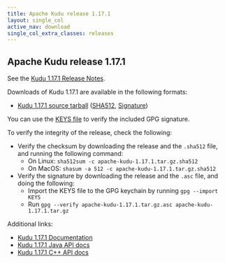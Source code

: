 ```yaml
---
title: Apache Kudu release 1.17.1
layout: single_col
active_nav: download
single_col_extra_classes: releases
---
```


<!--

Licensed to the Apache Software Foundation (ASF) under one
or more contributor license agreements.  See the NOTICE file
distributed with this work for additional information
regarding copyright ownership.  The ASF licenses this file
to you under the Apache License, Version 2.0 (the
"License"); you may not use this file except in compliance
with the License.  You may obtain a copy of the License at

  http://www.apache.org/licenses/LICENSE-2.0

Unless required by applicable law or agreed to in writing,
software distributed under the License is distributed on an
"AS IS" BASIS, WITHOUT WARRANTIES OR CONDITIONS OF ANY
KIND, either express or implied.  See the License for the
specific language governing permissions and limitations
under the License.

-->

## Apache Kudu release 1.17.1

See the [Kudu 1.17.1 Release Notes](docs/release_notes.html).

Downloads of Kudu 1.17.1 are available in the following formats:

* [Kudu 1.17.1 source tarball](http://www.apache.org/dyn/closer.cgi?path=kudu/1.17.1/apache-kudu-1.17.1.tar.gz)
  ([SHA512](https://www.apache.org/dist/kudu/1.17.1/apache-kudu-1.17.1.tar.gz.sha512),
  [Signature](https://www.apache.org/dist/kudu/1.17.1/apache-kudu-1.17.1.tar.gz.asc))

You can use the [KEYS file](https://www.apache.org/dist/kudu/KEYS) to verify the included GPG signature.

To verify the integrity of the release, check the following:

* Verify the checksum by downloading the release and the `.sha512` file, and
  running the following command:
    * On Linux: `sha512sum -c apache-kudu-1.17.1.tar.gz.sha512`
    * On MacOS: `shasum -a 512 -c apache-kudu-1.17.1.tar.gz.sha512`
* Verify the signature by downloading the release and the `.asc` file, and
  doing the following:
    * Import the KEYS file to the GPG keychain by running `gpg --import KEYS`
    * Run `gpg --verify apache-kudu-1.17.1.tar.gz.asc apache-kudu-1.17.1.tar.gz`

Additional links:

* [Kudu 1.17.1 Documentation](docs/)
* [Kudu 1.17.1 Java API docs](apidocs/)
* [Kudu 1.17.1 C++ API docs](cpp-client-api/)